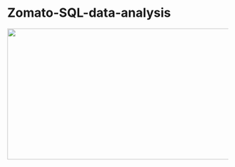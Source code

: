 # Zomato-SQL-data-analysis
<img src=" https://www.indifi.com/blog/wp-content/uploads/2020/02/Best-Ways-to-Negotiate-Terms-with-Zomato.jpg " width="900" height="300">
